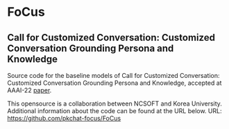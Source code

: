# FoCus
## Call for Customized Conversation: Customized Conversation Grounding Persona and Knowledge
Source code for the baseline models of Call for Customized Conversation: Customized Conversation Grounding Persona and Knowledge, accepted at AAAI-22 [paper](https://arxiv.org/abs/2112.08619).

This opensource is a collaboration between NCSOFT and Korea University. Additional information about the code can be found at the URL below.
URL: https://github.com/pkchat-focus/FoCus
